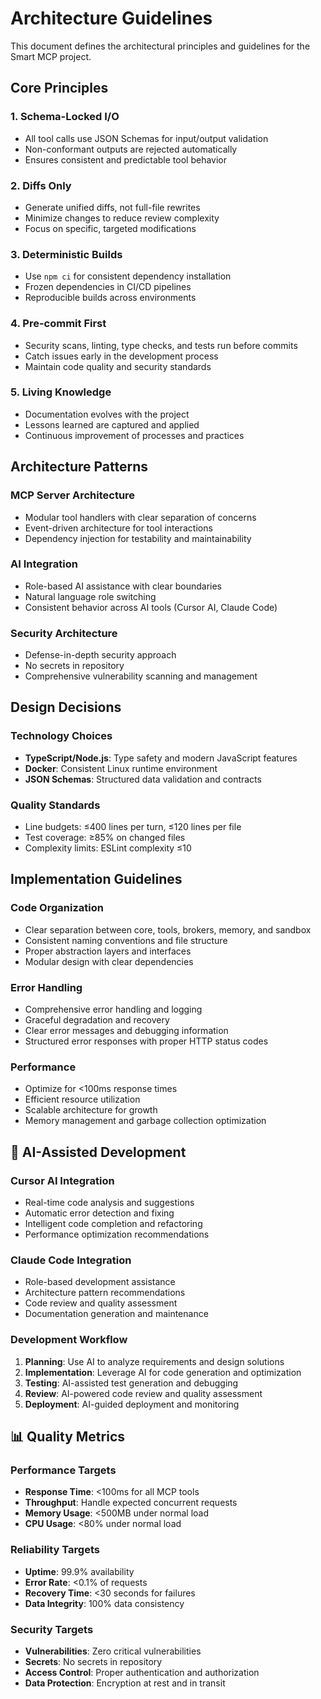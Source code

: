 # Architecture Guidelines

This document defines the architectural principles and guidelines for the Smart MCP project.

## Core Principles

### 1. Schema-Locked I/O
- All tool calls use JSON Schemas for input/output validation
- Non-conformant outputs are rejected automatically
- Ensures consistent and predictable tool behavior

### 2. Diffs Only
- Generate unified diffs, not full-file rewrites
- Minimize changes to reduce review complexity
- Focus on specific, targeted modifications

### 3. Deterministic Builds
- Use `npm ci` for consistent dependency installation
- Frozen dependencies in CI/CD pipelines
- Reproducible builds across environments

### 4. Pre-commit First
- Security scans, linting, type checks, and tests run before commits
- Catch issues early in the development process
- Maintain code quality and security standards

### 5. Living Knowledge
- Documentation evolves with the project
- Lessons learned are captured and applied
- Continuous improvement of processes and practices

## Architecture Patterns

### MCP Server Architecture
- Modular tool handlers with clear separation of concerns
- Event-driven architecture for tool interactions
- Dependency injection for testability and maintainability

### AI Integration
- Role-based AI assistance with clear boundaries
- Natural language role switching
- Consistent behavior across AI tools (Cursor AI, Claude Code)

### Security Architecture
- Defense-in-depth security approach
- No secrets in repository
- Comprehensive vulnerability scanning and management

## Design Decisions

### Technology Choices
- **TypeScript/Node.js**: Type safety and modern JavaScript features
- **Docker**: Consistent Linux runtime environment
- **JSON Schemas**: Structured data validation and contracts

### Quality Standards
- Line budgets: ≤400 lines per turn, ≤120 lines per file
- Test coverage: ≥85% on changed files
- Complexity limits: ESLint complexity ≤10

## Implementation Guidelines

### Code Organization
- Clear separation between core, tools, brokers, memory, and sandbox
- Consistent naming conventions and file structure
- Proper abstraction layers and interfaces
- Modular design with clear dependencies

### Error Handling
- Comprehensive error handling and logging
- Graceful degradation and recovery
- Clear error messages and debugging information
- Structured error responses with proper HTTP status codes

### Performance
- Optimize for <100ms response times
- Efficient resource utilization
- Scalable architecture for growth
- Memory management and garbage collection optimization

## 🔧 AI-Assisted Development

### Cursor AI Integration
- Real-time code analysis and suggestions
- Automatic error detection and fixing
- Intelligent code completion and refactoring
- Performance optimization recommendations

### Claude Code Integration
- Role-based development assistance
- Architecture pattern recommendations
- Code review and quality assessment
- Documentation generation and maintenance

### Development Workflow
1. **Planning**: Use AI to analyze requirements and design solutions
2. **Implementation**: Leverage AI for code generation and optimization
3. **Testing**: AI-assisted test generation and debugging
4. **Review**: AI-powered code review and quality assessment
5. **Deployment**: AI-guided deployment and monitoring

## 📊 Quality Metrics

### Performance Targets
- **Response Time**: <100ms for all MCP tools
- **Throughput**: Handle expected concurrent requests
- **Memory Usage**: <500MB under normal load
- **CPU Usage**: <80% under normal load

### Reliability Targets
- **Uptime**: 99.9% availability
- **Error Rate**: <0.1% of requests
- **Recovery Time**: <30 seconds for failures
- **Data Integrity**: 100% data consistency

### Security Targets
- **Vulnerabilities**: Zero critical vulnerabilities
- **Secrets**: No secrets in repository
- **Access Control**: Proper authentication and authorization
- **Data Protection**: Encryption at rest and in transit
